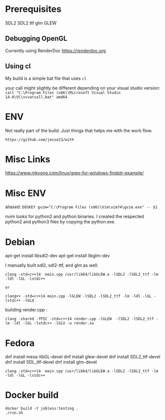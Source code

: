 # Prerequisites
SDL2
SDL2 ttf
glm
GLEW

## Debugging OpenGL
Currently using RenderDoc https://renderdoc.org

## Using cl

My build is a simple bat file that uses `cl`

your call might slightly be different depending on your visual studio version:
`call "C:\Program Files (x86)\Microsoft Visual Studio 14.0\VC\vcvarsall.bat" amd64`

# ENV
Not really part of the build.
Just things that helps me with the work flow.

`https://github.com/jesse23/with`


# Misc Links
https://www.mkyong.com/linux/grep-for-windows-findstr-example/


# Misc ENV

aliased:
`DOSKEY gvim="C:\Program Files (x86)\Vim\vim74\gvim.exe" -- $1`

nvim looks for python2 and python binaries. I created the
respected python2 and python3 files by copying the python.exe.

# Debian
apt-get install libsdl2-dev 
apt-get install libglm-dev

I manually built sdl2, sdl2-ttf, and glm as well.

```
clang -std=c++14  main.cpp /usr/lib64/libGLEW.a -lSDL2 -lSDL2_ttf -lm -ldl -lGL -lstdc++

or

clang++ -std=c++14 main.cpp -lGLEW -lSDL2 -lSDL2_ttf -lm -ldl -lGL -lstdc++ -lGLU
```

building render.cpp <needs to be renamed>:

```
clang -shared -fPIC -std=c++14 render.cpp -lGLEW  -lSDL2 -lSDL2_ttf -lm -ldl -lGL -lstdc++ -lGLU -o render.so
```

# Fedora
dnf install mesa-libGL-devel
dnf install glew-devel
dnf install SDL2_ttf-devel
dnf install SDL_ttf-devel
dnf install glm-devel

``` clang -std=c++14  main.cpp /usr/lib64/libGLEW.a -lSDL2 -lSDL2_ttf -lm -ldl -lGL -lstdc++ ```


# Docker build
```
docker build -t jobless:testing .
./run.sh
```

